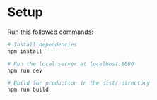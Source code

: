 # Setup

Run this followed commands:

``` bash
# Install dependencies
npm install

# Run the local server at localhost:8080
npm run dev

# Build for production in the dist/ directory
npm run build
```
